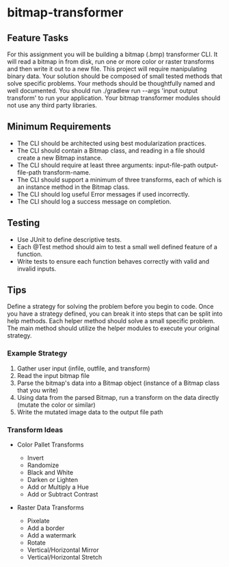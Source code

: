# bitmap-transformer


## Feature Tasks
For this assignment you will be building a bitmap (.bmp) transformer CLI. It will read a bitmap in from disk, run one or 
more color or raster transforms and then write it out to a new file. This project will require manipulating binary data. 
Your solution should be composed of small tested methods that solve specific problems. Your methods should be thoughtfully 
named and well documented. You should run ./gradlew run --args 'input output transform' to run your application. 
Your bitmap transformer modules should not use any third party libraries.

## Minimum Requirements
* The CLI should be architected using best modularization practices.
* The CLI should contain a Bitmap class, and reading in a file should create a new Bitmap instance.
* The CLI should require at least three arguments: input-file-path output-file-path transform-name.
* The CLI should support a minimum of three transforms, each of which is an instance method in the Bitmap class.
* The CLI should log useful Error messages if used incorrectly.
* The CLI should log a success message on completion.

## Testing
* Use JUnit to define descriptive tests.
* Each @Test method should aim to test a small well defined feature of a function.
* Write tests to ensure each function behaves correctly with valid and invalid inputs.

## Tips
Define a strategy for solving the problem before you begin to code. Once you have a strategy defined, you can break it 
into steps that can be split into help methods. Each helper method should solve a small specific problem. The main method 
should utilize the helper modules to execute your original strategy.

### Example Strategy
1. Gather user input (infile, outfile, and transform)
2. Read the input bitmap file
3. Parse the bitmap's data into a Bitmap object (instance of a Bitmap class that you write)
4. Using data from the parsed Bitmap, run a transform on the data directly (mutate the color or similar)
5. Write the mutated image data to the output file path

### Transform Ideas
* Color Pallet Transforms
  * Invert
  * Randomize
  * Black and White
  * Darken or Lighten
  * Add or Multiply a Hue
  * Add or Subtract Contrast

* Raster Data Transforms
  * Pixelate
  * Add a border
  * Add a watermark
  * Rotate
  * Vertical/Horizontal Mirror
  * Vertical/Horizontal Stretch